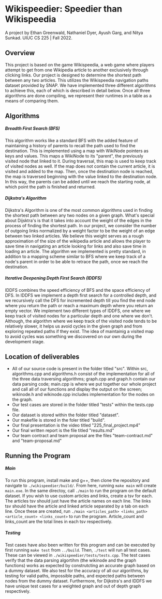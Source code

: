 # Wikispeedier: Speedier than Wikispeedia
A project by Ethan Greenwald, Nathaniel Dyer, Ayush Garg, and Nitya Sunkad.
UIUC CS 225 | Fall 2022.

## Overview
This project is based on the game Wikispeedia, a web game where players attempt to get from one Wikipedia article to another exclusively through clicking links. Our project is designed to determine the shortest path between any two articles. This utilizes the Wikispeedia navigation paths dataset provided by SNAP. We have implemented three different algorithms to achieve this, each of which is described in detail below. Once all three algorithms are done compiling, we represent their runtimes in a table as a means of comparing them.

## Algorithms
##### **Breadth First Search (BFS)**
This algorithm works like a standard BFS with the added feature of maintaining a history of parents to recall the path used to find the destination. This is implemented using a map with WikiNode pointers as keys and values. This maps a WikiNode to its "parent", the previously visited node that linked to it. During traversal, this map is used to keep track of visited nodes as well. If the map does not contain the current article, it is visited and added to the map. Then, once the destination node is reached, the map is traversed beginning with the value linked to the destination node. In this way, the parents can be added until we reach the starting node, at which point the path is finished and returned.
##### **Dijkstra's Algorithm**
Dijkstra's Algorithm is one of the most common algorithms used in finding the shortest path between any two nodes on a given graph. What's special about Dijsktra's is that it takes into account the weight of the edges in the process of finding the shortest path. In our project, we consider the number of outgoing links normalized by a weight factor to be the weight of an edge between two linked articles. We believe this weight serves as a rough approximation of the size of the wikipedia article and allows the player to save time in navigating an article looking for links and also save time in loading an article. The algorithm we implemented is pretty standard, in addition to a mapping scheme similar to BFS where we keep track of a node's parent in order to be able to retrace the path, once we reach the destination. 
##### **Iterative Deepening Depth First Search (IDDFS)**
IDDFS combines the speed efficiency of BFS and the space efficiency of DFS. In IDDFS we implement a depth first search for a controlled depth, and we recursively call the DFS for incremented depth till you find the end node where you return the path or reach a maximum depth where you return an empty vector. We implement two different types of IDDFS, one where we keep track of visited nodes for a particular depth and one where we don't. Although, the algorithm where we keep track of the visited node tends to be relatively slower, it helps us avoid cycles in the given graph and from exploring repeated paths if they exist. The idea of maintainig a visited map to avoid cycles was something we discovered on our own during the development stage.
## Location of deliverables
* All of our source code is present in the folder titled "src". Within src, algorithms.cpp and algorithms.h consist of the implementation for all of the three data traversing algorithms; graph.cpp and graph.h contain our data parsing code; main.cpp is where we put together our whole project and call all of our functions and display the output on the screen; wikinode.h and wikinode.cpp includes implementation for the nodes on the graph.
* Our test cases are stored in the folder titled "tests" within the tests.cpp file.
* Our dataset is stored within the folder titled "dataset".
* Our makefile is stored in the foler titled "build".
* Our final presentation is the video titled "225_final_project.mp4"
* Our final written report is the file titled "results.md"
* Our team contract and team proposal are the files "team-contract.md" and "team-proposal.md"
## Running the Program
##### Main
To run this program, install make and g++, then clone the repository and navigate to `./wikispeedier/build/`. From here, running `make main` will create `main.exe`. In the same directoy, call `./main` to run the program on the default dataset. If you wish to use custom articles and links, create a tsv for each. The articles tsv should just have the article names on each line. The links tsv should have the article and linked article separated by a tab on each line. Once these are created, run `./main <articles_path> <links_path> <article_count> <links_count>` to run the program. Article_count and links_count are the total lines in each tsv respectively.
##### Testing
Test cases have also been written for this program and can be executed by first running `make test` from `../build`. Then, `./test` will run all test cases. These can be viewed in `./wikispeedier/tests/tests.cpp`. The test cases verify that the data parsing algortihm (the wikinode and the graph functions) works as expected by construtcting an accurate graph based on a dummy dataset. We also test for the accuracy of all our algorithms, by testing for valid paths, impossible paths, and expected paths between nodes from the dummy dataset. Furthermore, for Dijkstra's and IDDFS we have unique test cases for a weighted graph and out of depth graph respectively.
